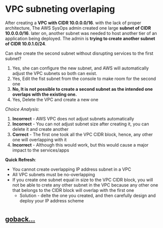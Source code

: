 # VPC subneting overlaping

After creating a **VPC with CIDR 10.0.0.0/16**. with the lack of proper architecture, The AWS SysOps admin created one large **subnet of CIDR 10.0.0.0/16**. later on, another subnet was needed to host another tier of an application being deployed. The admin is **trying to create another subnet of CIDR 10.0.1.0/24**.

Can she create the second subnet without disrupting services to the first subnet?

1. Yes, she can configure the new subnet, and AWS will automatically adjust the VPC subnets so both can exist.
2. Yes, Edit the fist subnet from the console to make room for the second one
3. **No, It is not possible to create a second subnet as the intended one overlaps with the existing one.**
4. Yes, Delete the VPC and create a new one

_Choice Analysis_:

1. **Incorrect** - AWS VPC does not adjust subnets automatically
2. **Incorrect** - You can not adjust subnet size after creating it, you can delete it and create another
3. **Correct** - The first one took all the VPC CIDR block, hence, any other one will overlapping with it
4. **Incorrect** - Although this would work, but this would cause a major impact to the services/apps

**Quick Refresh**:
- You cannot create overlapping IP address subnet in a VPC
- All VPC subnets must be no-overlapping
- If you create one subnet equal in size to the VPC CIDR block, you will not be able to crete any other subnet in the VPC because any other one that belongs to the CIDR block will overlap with the first one
    - Solution - delte the one you created, and then carefully design and deploy your IP address scheme
#
## [goback...](./index.md)